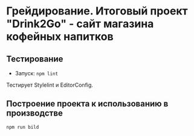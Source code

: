 # Грейдирование. Итоговый проект "Drink2Go"  - сайт магазина кофейных напитков
## Тестирование

- Запуск: `npm lint`

Тестирует Stylelint и EditorConfig.

## Построение проекта к использованию в производстве 

`npm run bild`
